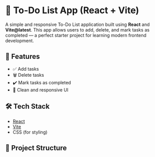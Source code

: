 # 📝 To-Do List App (React + Vite)

A simple and responsive To-Do List application built using **React** and **Vite@latest**. This app allows users to add, delete, and mark tasks as completed — a perfect starter project for learning modern frontend development.

## 🚀 Features

- ✅ Add tasks
- 🗑️ Delete tasks
- ✔️ Mark tasks as completed
- 🌙 Clean and responsive UI

## 🛠️ Tech Stack

- [React](https://reactjs.org/)
- [Vite](https://vitejs.dev/)
- CSS (for styling)

## 📁 Project Structure

